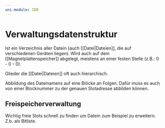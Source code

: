 ```yaml
---
uni-module: IDB
---
```


# Verwaltungsdatenstruktur

Ist ein Verzeichnis aller Datein (auch [[Datei|Dateien]], die auf verschiedenen Geräten liegen).
Wird auch auf dem [[Magnetplattenspeicher]] abgelegt, meistens an einer festen Stelle (z.B.: 0 - 0 - 0).

Glieder die [[Datei|Dateien]] oft auch hierarchisch.

Abbildung des Dateinamens auf eine Blöcke an Folgen. Dafür muss es auch von einer Blocknummer zu der genauen Slotadresse abbilden können.

## Freispeicherverwaltung

Wichtig freie Slots schnell zu finden um Datein zum Beispiel zu erweitern.
Z.b. als Bitliste.
